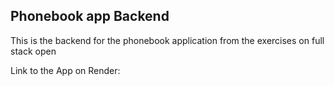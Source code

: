 ## Phonebook app Backend

This is the backend for the phonebook application from the exercises on full stack open

Link to the App on Render:
